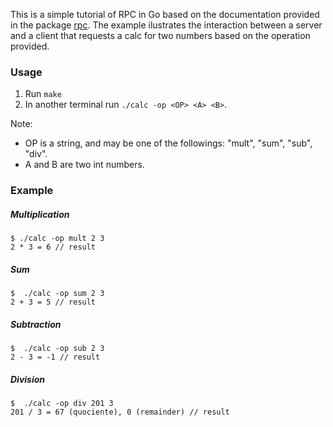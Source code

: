 This is a simple tutorial of RPC in Go based on the documentation provided in the package [rpc](https://pkg.go.dev/net/rpc). The example ilustrates the interaction between a server and a client that requests a calc for two numbers based on the operation provided.

### Usage

1. Run `make`
2. In another terminal run `./calc -op <OP> <A> <B>`.

Note:
- OP is a string, and may be one of the followings: "mult", "sum", "sub", "div".
- A and B are two int numbers.

### Example

##### Multiplication

    $ ./calc -op mult 2 3
    2 * 3 = 6 // result

##### Sum

	$  ./calc -op sum 2 3
    2 + 3 = 5 // result
##### Subtraction

	$  ./calc -op sub 2 3
    2 - 3 = -1 // result

##### Division

	$  ./calc -op div 201 3
    201 / 3 = 67 (quociente), 0 (remainder) // result
